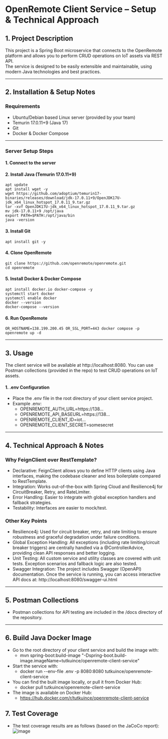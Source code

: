 # OpenRemote Client Service – Setup & Technical Approach

## 1. Project Description
This project is a Spring Boot microservice that connects to the OpenRemote platform and allows you to perform CRUD operations on IoT assets via REST API.  
The service is designed to be easily extensible and maintainable, using modern Java technologies and best practices.

---

## 2. Installation & Setup Notes
### **Requirements**
- Ubuntu/Debian based Linux server (provided by your team)
- Temurin 17.0.11+9 (Java 17)
- Git
- Docker & Docker Compose

---

### **Server Setup Steps**
#### 1. **Connect to the server**
#### 2. **Install Java (Temurin 17.0.11+9)**
```
apt update
apt install wget -y
wget https://github.com/adoptium/temurin17-binaries/releases/download/jdk-17.0.11+9/OpenJDK17U-jdk_x64_linux_hotspot_17.0.11_9.tar.gz
tar -xvf OpenJDK17U-jdk_x64_linux_hotspot_17.0.11_9.tar.gz
mv jdk-17.0.11+9 /opt/java
export PATH=$PATH:/opt/java/bin
java -version
```
#### 3. **Install Git**
```
apt install git -y
```
#### 4. **Clone OpenRemote**
```
git clone https://github.com/openremote/openremote.git
cd openremote
```
#### 5. **Install Docker & Docker Compose**
```
apt install docker.io docker-compose -y
systemctl start docker
systemctl enable docker
docker --version
docker-compose --version
```
#### 6. **Run OpenRemote**
```
OR_HOSTNAME=138.199.200.45 OR_SSL_PORT=443 docker compose -p openremote up -d
```

---

## 3. Usage
The client service will be available at http://localhost:8080.
You can use Postman collections (provided in the repo) to test CRUD operations on IoT assets.

#### 1. **.env Configuration**
- Place the .env file in the root directory of your client service project.
- Example .env:
  - OPENREMOTE_AUTH_URL=https://138...
  - OPENREMOTE_API_BASEURL=https://138...
  - OPENREMOTE_CLIENT_ID=iot...
  - OPENREMOTE_CLIENT_SECRET=somesecret
 
--- 

## 4. Technical Approach & Notes
### Why FeignClient over RestTemplate?
- Declarative: FeignClient allows you to define HTTP clients using Java interfaces, making the codebase cleaner and less boilerplate compared to RestTemplate.
- Integration: Works out-of-the-box with Spring Cloud and Resilience4j for CircuitBreaker, Retry, and RateLimiter.
- Error Handling: Easier to integrate with global exception handlers and fallback strategies.
- Testability: Interfaces are easier to mock/test.

### Other Key Points
- Resilience4j: Used for circuit breaker, retry, and rate limiting to ensure robustness and graceful degradation under failure conditions.
- Global Exception Handling: All exceptions (including rate limiting/circuit breaker triggers) are centrally handled via a @ControllerAdvice, providing clean API responses and better logging.
- Unit Testing: All custom service and utility classes are covered with unit tests. Exception scenarios and fallback logic are also tested.
- Swagger Integration: The project includes Swagger (OpenAPI) documentation. Once the service is running, you can access interactive API docs at: http://localhost:8080/swagger-ui.html

--- 

## 5. Postman Collections
- Postman collections for API testing are included in the /docs directory of the repository.

---

## 6. Build Java Docker Image
- Go to the root directory of your client service and build the image with:
  - mvn spring-boot:build-image "-Dspring-boot.build-image.imageName=tutkuince/openremote-client-service"
- Start the service with:
  - docker run --env-file .env -p 8080:8080 tutkuince/openremote-client-service
- You can find the built image locally, or pull it from Docker Hub:
  - docker pull tutkuince/openremote-client-service
- The image is available on Docker Hub:
  - https://hub.docker.com/r/tutkuince/openremote-client-service

## 7. Test Coverage
- The test coverage results are as follows (based on the JaCoCo report):
![image](https://github.com/user-attachments/assets/1486822c-4261-423c-95ec-184b5a3b18b3)
